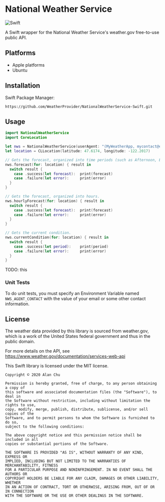 # National Weather Service
![Swift](https://github.com/ualch9/NationalWeatherService-Swift/workflows/Swift/badge.svg)

A Swift wrapper for the National Weather Service's weather.gov free-to-use public API.

## Platforms
- Apple platforms
- Ubuntu

## Installation
Swift Package Manager: 
```
https://github.com/WeatherProvider/NationalWeatherService-Swift.git
```

## Usage
```swift
import NationalWeatherService
import CoreLocation

let nws = NationalWeatherService(userAgent: "(MyWeatherApp, mycontact@example.com)")
let location = CLLocation(latitude: 47.6174, longitude: -122.2017)

// Gets the forecast, organized into time periods (such as Afternoon, Evening, etc).
nws.forecast(for: location) { result in
  switch result {
    case .success(let forecast):  print(forecast)
    case .failure(let error):     print(error)
  }
}

// Gets the forecast, organized into hours.
nws.hourlyForecast(for: location) { result in
  switch result {
    case .success(let forecast):  print(forecast)
    case .failure(let error):     print(error)
  }
}

// Gets the current condition.
nws.currentCondition(for: location) { result in
  switch result {
    case .success(let period):    print(period)
    case .failure(let error):     print(error)
  }
}
```

TODO: this

### Unit Tests
To do unit tests, you must specify an Environment Variable named `NWS_AGENT_CONTACT` with
the value of your email or some other contact information.

## License
The weather data provided by this library is sourced from weather.gov, which is a work of the 
United States federal government and thus in the public domain.

For more details on the API, see https://www.weather.gov/documentation/services-web-api

This Swift library is licensed under the MIT license.

```
Copyright © 2020 Alan Chu

Permission is hereby granted, free of charge, to any person obtaining a copy of 
this software and associated documentation files (the "Software"), to deal in 
the Software without restriction, including without limitation the rights to use,
copy, modify, merge, publish, distribute, sublicense, and/or sell copies of the 
Software, and to permit persons to whom the Software is furnished to do so, 
subject to the following conditions:

The above copyright notice and this permission notice shall be included in all 
copies or substantial portions of the Software.

THE SOFTWARE IS PROVIDED "AS IS", WITHOUT WARRANTY OF ANY KIND, EXPRESS OR 
IMPLIED, INCLUDING BUT NOT LIMITED TO THE WARRANTIES OF MERCHANTABILITY, FITNESS 
FOR A PARTICULAR PURPOSE AND NONINFRINGEMENT. IN NO EVENT SHALL THE AUTHORS OR 
COPYRIGHT HOLDERS BE LIABLE FOR ANY CLAIM, DAMAGES OR OTHER LIABILITY, WHETHER 
IN AN ACTION OF CONTRACT, TORT OR OTHERWISE, ARISING FROM, OUT OF OR IN CONNECTION 
WITH THE SOFTWARE OR THE USE OR OTHER DEALINGS IN THE SOFTWARE.
```
